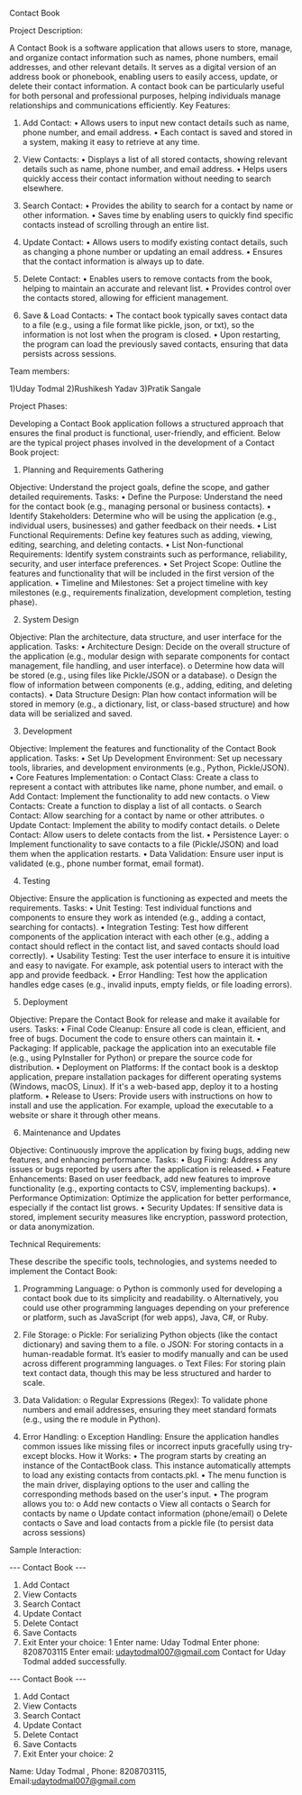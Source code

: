 Contact Book

Project Description:

A Contact Book is a software application that allows users to store, manage, and organize contact information such as names, phone numbers, email addresses, and other relevant details. It serves as a digital version of an address book or phonebook, enabling users to easily access, update, or delete their contact information. A contact book can be particularly useful for both personal and professional purposes, helping individuals manage relationships and communications efficiently.
Key Features:
1)	Add Contact:
•  Allows users to input new contact details such as name, phone number, and email address.
•  Each contact is saved and stored in a system, making it easy to retrieve at any time.

2)	View Contacts:
•  Displays a list of all stored contacts, showing relevant details such as name, phone number, and email address.
•  Helps users quickly access their contact information without needing to search elsewhere.

3)	Search Contact:
•  Provides the ability to search for a contact by name or other information.
•  Saves time by enabling users to quickly find specific contacts instead of scrolling through an entire list.

4)	Update Contact:
•  Allows users to modify existing contact details, such as changing a phone number or updating an email address.
•  Ensures that the contact information is always up to date.

5)	Delete Contact:
•  Enables users to remove contacts from the book, helping to maintain an accurate and relevant list.
•  Provides control over the contacts stored, allowing for efficient management.

6)	Save & Load Contacts:
•  The contact book typically saves contact data to a file (e.g., using a file format like pickle, json, or txt), so the information is not lost when the program is closed.
•  Upon restarting, the program can load the previously saved contacts, ensuring that data persists across sessions.

Team members:

1)Uday Todmal
2)Rushikesh Yadav
3)Pratik Sangale

Project Phases:

Developing a Contact Book application follows a structured approach that ensures the final product is functional, user-friendly, and efficient. Below are the typical project phases involved in the development of a Contact Book project:

1. Planning and Requirements Gathering

Objective: Understand the project goals, define the scope, and gather detailed requirements.
Tasks:
•	Define the Purpose: Understand the need for the contact book (e.g., managing personal or business contacts).
•	Identify Stakeholders: Determine who will be using the application (e.g., individual users, businesses) and gather feedback on their needs.
•	List Functional Requirements: Define key features such as adding, viewing, editing, searching, and deleting contacts.
•	List Non-functional Requirements: Identify system constraints such as performance, reliability, security, and user interface preferences.
•	Set Project Scope: Outline the features and functionality that will be included in the first version of the application.
•	Timeline and Milestones: Set a project timeline with key milestones (e.g., requirements finalization, development completion, testing phase).

2. System Design

Objective: Plan the architecture, data structure, and user interface for the application.
Tasks:
•	Architecture Design: Decide on the overall structure of the application (e.g., modular design with separate components for contact management, file handling, and user interface).
o	Determine how data will be stored (e.g., using files like Pickle/JSON or a database).
o	Design the flow of information between components (e.g., adding, editing, and deleting contacts).
•	Data Structure Design: Plan how contact information will be stored in memory (e.g., a dictionary, list, or class-based structure) and how data will be serialized and saved.

3. Development

Objective: Implement the features and functionality of the Contact Book application.
Tasks:
•	Set Up Development Environment: Set up necessary tools, libraries, and development environments (e.g., Python, Pickle/JSON).
•	Core Features Implementation:
o	Contact Class: Create a class to represent a contact with attributes like name, phone number, and email.
o	Add Contact: Implement the functionality to add new contacts.
o	View Contacts: Create a function to display a list of all contacts.
o	Search Contact: Allow searching for a contact by name or other attributes.
o	Update Contact: Implement the ability to modify contact details.
o	Delete Contact: Allow users to delete contacts from the list.
•	Persistence Layer:
o	Implement functionality to save contacts to a file (Pickle/JSON) and load them when the application restarts.
•	Data Validation: Ensure user input is validated (e.g., phone number format, email format).

4. Testing

Objective: Ensure the application is functioning as expected and meets the requirements.
Tasks:
•	Unit Testing: Test individual functions and components to ensure they work as intended (e.g., adding a contact, searching for contacts).
•	Integration Testing: Test how different components of the application interact with each other (e.g., adding a contact should reflect in the contact list, and saved contacts should load correctly).
•	Usability Testing: Test the user interface to ensure it is intuitive and easy to navigate. For example, ask potential users to interact with the app and provide feedback.
•	Error Handling: Test how the application handles edge cases (e.g., invalid inputs, empty fields, or file loading errors).

5. Deployment

Objective: Prepare the Contact Book for release and make it available for users.
Tasks:
•	Final Code Cleanup: Ensure all code is clean, efficient, and free of bugs. Document the code to ensure others can maintain it.
•	Packaging: If applicable, package the application into an executable file (e.g., using PyInstaller for Python) or prepare the source code for distribution.
•	Deployment on Platforms: If the contact book is a desktop application, prepare installation packages for different operating systems (Windows, macOS, Linux). If it's a web-based app, deploy it to a hosting platform.
•	Release to Users: Provide users with instructions on how to install and use the application. For example, upload the executable to a website or share it through other means.

6. Maintenance and Updates

Objective: Continuously improve the application by fixing bugs, adding new features, and enhancing performance.
Tasks:
•	Bug Fixing: Address any issues or bugs reported by users after the application is released.
•	Feature Enhancements: Based on user feedback, add new features to improve functionality (e.g., exporting contacts to CSV, implementing backups).
•	Performance Optimization: Optimize the application for better performance, especially if the contact list grows.
•	Security Updates: If sensitive data is stored, implement security measures like encryption, password protection, or data anonymization.

Technical Requirements:

These describe the specific tools, technologies, and systems needed to implement the Contact Book:
1.	Programming Language:
o	Python is commonly used for developing a contact book due to its simplicity and readability.
o	Alternatively, you could use other programming languages depending on your preference or platform, such as JavaScript (for web apps), Java, C#, or Ruby.

2.	File Storage:
o	Pickle: For serializing Python objects (like the contact dictionary) and saving them to a file.
o	JSON: For storing contacts in a human-readable format. It’s easier to modify manually and can be used across different programming languages.
o	Text Files: For storing plain text contact data, though this may be less structured and harder to scale.

3.	Data Validation:
o	Regular Expressions (Regex): To validate phone numbers and email addresses, ensuring they meet standard formats (e.g., using the re module in Python).

4.	Error Handling:
o	Exception Handling: Ensure the application handles common issues like missing files or incorrect inputs gracefully using try-except blocks.
How it Works:
•	The program starts by creating an instance of the ContactBook class. This instance automatically attempts to load any existing contacts from contacts.pkl.
•	The menu function is the main driver, displaying options to the user and calling the corresponding methods based on the user's input.
•	The program allows you to:
o	Add new contacts
o	View all contacts
o	Search for contacts by name
o	Update contact information (phone/email)
o	Delete contacts
o	Save and load contacts from a pickle file (to persist data across sessions)

Sample Interaction:

--- Contact Book ---
1. Add Contact
2. View Contacts
3. Search Contact
4. Update Contact
5. Delete Contact
6. Save Contacts
7. Exit
Enter your choice: 1
Enter name: Uday Todmal
Enter phone: 8208703115
Enter email: udaytodmal007@gmail.com
Contact for Uday Todmal added successfully.


--- Contact Book ---
1. Add Contact
2. View Contacts
3. Search Contact
4. Update Contact
5. Delete Contact
6. Save Contacts
7. Exit
Enter your choice: 2

Name: Uday Todmal , Phone: 8208703115, Email:udaytodmal007@gmail.com

